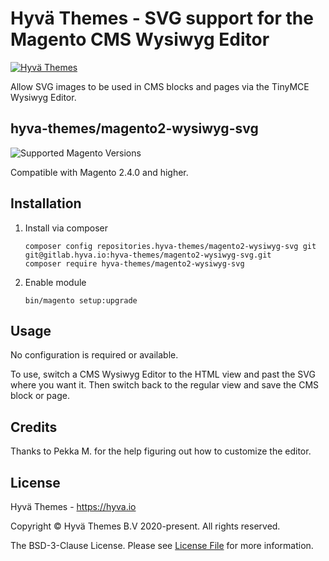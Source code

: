 # Hyvä Themes - SVG support for the Magento CMS Wysiwyg Editor

[![Hyvä Themes](https://hyva.io/media/wysiwyg/logo-compact.png)](https://hyva.io/)

Allow SVG images to be used in CMS blocks and pages via the TinyMCE Wysiwyg Editor.

## hyva-themes/magento2-wysiwyg-svg

![Supported Magento Versions][ico-compatibility]

Compatible with Magento 2.4.0 and higher.

## Installation

1. Install via composer
    ```
    composer config repositories.hyva-themes/magento2-wysiwyg-svg git git@gitlab.hyva.io:hyva-themes/magento2-wysiwyg-svg.git
    composer require hyva-themes/magento2-wysiwyg-svg
    ```
2. Enable module
    ```
    bin/magento setup:upgrade
    ```

## Usage

No configuration is required or available.

To use, switch a CMS Wysiwyg Editor to the HTML view and past the SVG where you want it.
Then switch back to the regular view and save the CMS block or page.

## Credits

Thanks to Pekka M. for the help figuring out how to customize the editor.

## License

Hyvä Themes - https://hyva.io

Copyright © Hyvä Themes B.V 2020-present. All rights reserved.

The BSD-3-Clause License. Please see [License File](LICENSE.txt) for more information.

[ico-compatibility]: https://img.shields.io/badge/magento-%202.4-brightgreen.svg?logo=magento&longCache=true&style=flat-square
